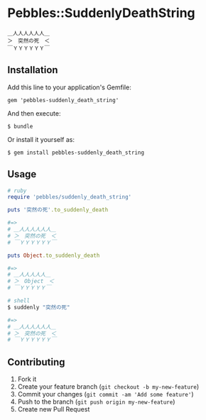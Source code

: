 # Pebbles::SuddenlyDeathString

    ＿人人人人人人＿
    ＞　突然の死　＜
    ￣ＹＹＹＹＹＹ￣

## Installation

Add this line to your application's Gemfile:

    gem 'pebbles-suddenly_death_string'

And then execute:

    $ bundle

Or install it yourself as:

    $ gem install pebbles-suddenly_death_string

## Usage

```ruby
# ruby
require 'pebbles/suddenly_death_string'

puts '突然の死'.to_suddenly_death

#=>
# ＿人人人人人人＿
# ＞　突然の死　＜
# ￣ＹＹＹＹＹＹ￣

puts Object.to_suddenly_death

#=>
# ＿人人人人人＿
# ＞　Object　＜
# ￣ＹＹＹＹＹ￣
```

```sh
# shell
$ suddenly "突然の死"

#=>
# ＿人人人人人人＿
# ＞　突然の死　＜
# ￣ＹＹＹＹＹＹ￣
```

## Contributing

1. Fork it
2. Create your feature branch (`git checkout -b my-new-feature`)
3. Commit your changes (`git commit -am 'Add some feature'`)
4. Push to the branch (`git push origin my-new-feature`)
5. Create new Pull Request
